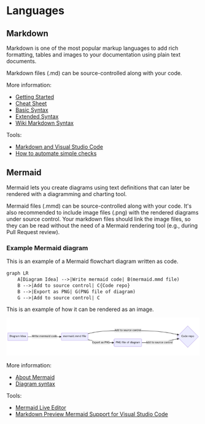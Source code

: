 # Languages

## Markdown

Markdown is one of the most popular markup languages to add rich formatting, tables and images to your documentation using plain text documents.

Markdown files (.md) can be source-controlled along with your code.

More information:

- [Getting Started](https://www.markdownguide.org/getting-started/)
- [Cheat Sheet](https://www.markdownguide.org/cheat-sheet/)
- [Basic Syntax](https://www.markdownguide.org/basic-syntax/)
- [Extended Syntax](https://www.markdownguide.org/extended-syntax/)
- [Wiki Markdown Syntax](https://docs.microsoft.com/en-us/azure/devops/project/wiki/wiki-markdown-guidance?view=azure-devops)

Tools:

- [Markdown and Visual Studio Code](https://code.visualstudio.com/docs/languages/markdown)
- [How to automate simple checks](./automation.md)

## Mermaid

Mermaid lets you create diagrams using text definitions that can later be rendered with a diagramming and charting tool.

Mermaid files (.mmd) can be source-controlled along with your code. It's also recommended to include image files (.png) with the rendered diagrams under source control. Your markdown files should link the image files, so they can be read without the need of a Mermaid rendering tool (e.g., during Pull Request review).

### Example Mermaid diagram

This is an example of a Mermaid flowchart diagram written as code.

```mermaid
graph LR
    A[Diagram Idea] -->|Write mermaid code| B(mermaid.mmd file)
    B -->|Add to source control| C{Code repo}
    B -->|Export as PNG| G(PNG file of diagram)
    G -->|Add to source control| C
```

This is an example of how it can be rendered as an image.

![Example mermaid diagram](images/example-mermaid-diagram.png "Example mermaid diagram")

More information:

- [About Mermaid](https://mermaid-js.github.io/mermaid/#/)
- [Diagram syntax](https://mermaid-js.github.io/mermaid/#/./n00b-syntaxReference)

Tools:

- [Mermaid Live Editor](https://mermaid.live)
- [Markdown Preview Mermaid Support for Visual Studio Code](https://marketplace.visualstudio.com/items?itemName=bierner.markdown-mermaid)

